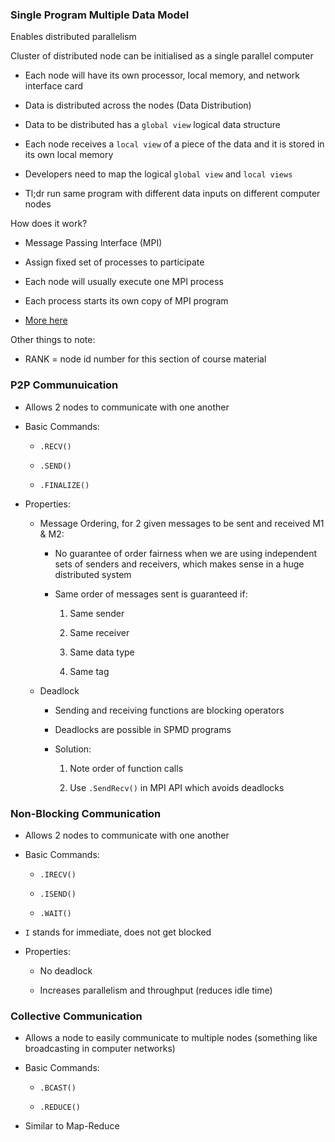 ### Single Program Multiple Data Model

Enables distributed parallelism

Cluster of distributed node can be initialised as a single parallel computer

- Each node will have its own processor, local memory, and network interface card

- Data is distributed across the nodes (Data Distribution)

- Data to be distributed has a `global view` logical data structure

- Each node receives a `local view` of a piece of the data and it is stored in its own local memory

- Developers need to map the logical `global view` and `local views` 

- Tl;dr run same program with different data inputs on different computer nodes

How does it work?

- Message Passing Interface (MPI)

- Assign fixed set of processes to participate

- Each node will usually execute one MPI process

- Each process starts its own copy of MPI program

- [More here](https://slideplayer.com/slide/7559656/)

Other things to note:

- RANK = node id number for this section of course material

### P2P Communuication

- Allows 2 nodes to communicate with one another

- Basic Commands:

	- `.RECV()`

	- `.SEND()`

	- `.FINALIZE()`

- Properties:

	- Message Ordering, for 2 given messages to be sent and received M1 & M2:
	
		- No guarantee of order fairness when we are using independent sets of senders and receivers, which makes sense in a huge distributed system
		
		- Same order of messages sent is guaranteed if:
	
			1. Same sender
			
			2. Same receiver
			
			3. Same data type
			
			4. Same tag  
		
	- Deadlock
	
		- Sending and receiving functions are blocking operators
	
		- Deadlocks are possible in SPMD programs
	
		- Solution:
	
			1. Note order of function calls
			
			2. Use `.SendRecv()` in MPI API which avoids deadlocks

### Non-Blocking Communication

- Allows 2 nodes to communicate with one another

- Basic Commands:

	- `.IRECV()`

	- `.ISEND()`

	- `.WAIT()`

- `I` stands for immediate, does not get blocked

- Properties:

	- No deadlock

	- Increases parallelism and throughput (reduces idle time)

### Collective Communication

- Allows a node to easily communicate to multiple nodes (something like broadcasting in computer networks)

- Basic Commands:

	- `.BCAST()`

	- `.REDUCE()`

- Similar to Map-Reduce
